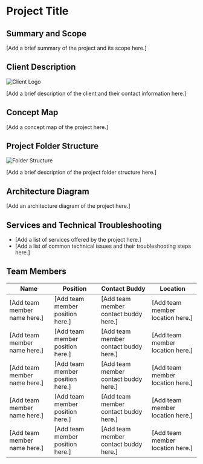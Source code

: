 # Project Title

## Summary and Scope

[Add a brief summary of the project and its scope here.]

## Client Description

![Client Logo](link_to_client_logo)

[Add a brief description of the client and their contact information here.]

## Concept Map

[Add a concept map of the project here.]

## Project Folder Structure

![Folder Structure](link_to_image_of_folder_structure)

[Add a brief description of the project folder structure here.]

## Architecture Diagram

[Add an architecture diagram of the project here.]

## Services and Technical Troubleshooting

- [Add a list of services offered by the project here.]
- [Add a list of common technical issues and their troubleshooting steps here.]

## Team Members

| Name | Position | Contact Buddy | Location |
| --- | --- | --- | --- |
| [Add team member name here.] | [Add team member position here.] | [Add team member contact buddy here.] | [Add team member location here.] |
| [Add team member name here.] | [Add team member position here.] | [Add team member contact buddy here.] | [Add team member location here.] |
| [Add team member name here.] | [Add team member position here.] | [Add team member contact buddy here.] | [Add team member location here.] |
| [Add team member name here.] | [Add team member position here.] | [Add team member contact buddy here.] | [Add team member location here.] |
| [Add team member name here.] | [Add team member position here.] | [Add team member contact buddy here.] | [Add team member location here.] |
